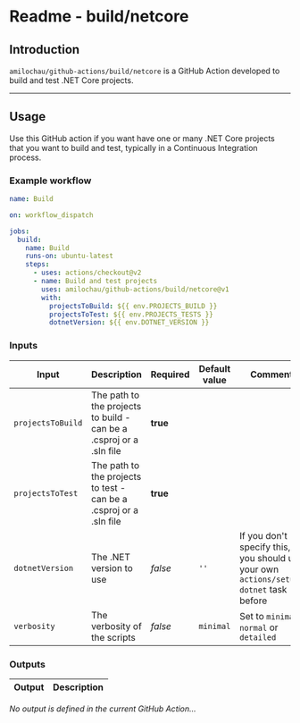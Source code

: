 # Readme - build/netcore

## Introduction

`amilochau/github-actions/build/netcore` is a GitHub Action developed to build and test .NET Core projects.

---

## Usage

Use this GitHub action if you want have one or many .NET Core projects that you want to build and test, typically in a Continuous Integration process.

### Example workflow

```yaml
name: Build

on: workflow_dispatch

jobs:
  build:
    name: Build
    runs-on: ubuntu-latest
    steps:
      - uses: actions/checkout@v2
      - name: Build and test projects
        uses: amilochau/github-actions/build/netcore@v1
        with:
          projectsToBuild: ${{ env.PROJECTS_BUILD }}
          projectsToTest: ${{ env.PROJECTS_TESTS }}
          dotnetVersion: ${{ env.DOTNET_VERSION }}
```

### Inputs

| Input | Description | Required | Default value | Comment |
| ----- | ----------- | -------- | ------------- | ------- |
| `projectsToBuild` | The path to the projects to build - can be a .csproj or a .sln file | **true** |
| `projectsToTest` | The path to the projects to test - can be a .csproj or a .sln file | **true** |
| `dotnetVersion` | The .NET version to use | *false* | `''` | If you don't specify this, you should use your own `actions/setup-dotnet` task before |
| `verbosity` | The verbosity of the scripts | *false* | `minimal` | Set to `minimal`, `normal` or `detailed` |

### Outputs

| Output | Description |
| ------ | ----------- |

*No output is defined in the current GitHub Action...*
